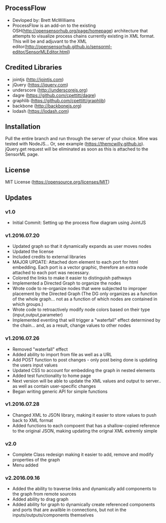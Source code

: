 ## ProcessFlow
* Devloped by: Brett McWilliams
* ProcessFlow is an add-on to the existing OSH(http://opensensorhub.org/page/homepage) architecture that attempts to visualize process chains currently existing in XML format. This will be and adjuvant to the XML editor(http://opensensorhub.github.io/sensorml-editor/SensorMLEditor.html)

## Credited Libraries
* jointjs (http://jointjs.com)
* jQuery (https://jquery.com)
* underscore (http://underscorejs.org)
* dagre (https://github.com/cpettitt/dagre)
* graphlib (https://github.com/cpettitt/graphlib)
* backbone (http://backbonejs.org)
* lodash (https://lodash.com)

## Installation

Pull the entire branch and run through the server of your choice. Mine was tested with NodeJS... Or, see example (https://themcwilly.github.io).
jQuery.get request will be eliminated as soon as this is attached to the SensorML page.

## License

MIT License (https://opensource.org/licenses/MIT)

## Updates

### v1.0 
* Initial Commit: Setting up the process flow diagram using JointJS

### v1.2016.07.20   
* Updated graph so that it dynamically expands as user moves nodes
* Updated the license
* Included credits to external libraries
* MAJOR UPDATE: Attached dom element to each port for html embedding. Each port is a vector graphic, therefore an extra node attached to each port was necessary. 
* Colored the links to make it easier to distinguish pathways
* Implemented a Directed Graph to organize the nodes
* Wrote code to re-organize nodes that were subjected to improper placement by the Directed Graph (The DG only organizes as a function of the whole graph... not as a function of which nodes are contained in which groups.)
* Wrote code to retroactively modify node colors based on their type (input,output,parameter)
* Implemented eventing that will trigger a "waterfall" effect determined by the chain... and, as a result, change values to other nodes

### v1.2016.07.26   
* Removed "waterfall" effect
* Added ability to import from file as well as a URL
* Add POST function to post changes - only post being done is updating the users input values
* Updated CSS to account for embedding the graph in nested elements
* Added test functionality to home page
* Next version will be able to update the XML values and output to server.. as well as contain user-specific changes
* Began writing generic API for simple functions

### v1.2016.07.28
* Changed XML to JSON library, making it easier to store values to push back to XML format
* Added functions to each compoent that has a shallow-copied reference to the original JSON, making updating the orignal XML extremly simple

### v2.0 
* Complete Class redesign making it easier to add, remove and modify properties of the graph
* Menu added

### v2.2016.09.16
* Added the ability to traverse links and dynamically add components to the graph from remote sources
* Added ability to drag graph
* Added ability for graph to dynamically create referenced components and ports that are availble in connections, but not in the inputs/outputs/components themselves